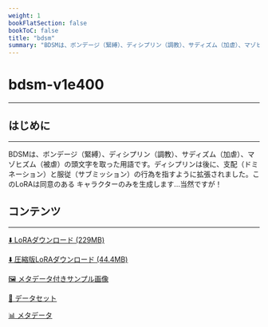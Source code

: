 ```yaml
---
weight: 1
bookFlatSection: false
bookToC: false
title: "bdsm"
summary: "BDSMは、ボンデージ（緊縛）、ディシプリン（調教）、サディズム（加虐）、マゾヒズム（被虐）の頭文字を取った用語です。"
---
```


<!--markdownlint-disable MD025 MD033 -->

# bdsm-v1e400

---

## はじめに

---

BDSMは、ボンデージ（緊縛）、ディシプリン（調教）、サディズム（加虐）、マゾヒズム（被虐）の頭文字を取った用語です。ディシプリンは後に、支配（ドミネーション）と服従（サブミッション）の行為を指すように拡張されました。このLoRAは同意のある キャラクターのみを生成します...当然ですが！

## コンテンツ

---

[⬇️ LoRAダウンロード (229MB)](https://huggingface.co/k4d3/yiff_toolkit/resolve/main/ponyxl_loras/bdsm-v1e400.safetensors?download=true)

[⬇️ 圧縮版LoRAダウンロード (44.4MB)](https://huggingface.co/k4d3/yiff_toolkit/resolve/main/ponyxl_loras_shrunk_2/bdsm-v1e400_frockpt1_th-3.55.safetensors?download=true)

[🖼️ メタデータ付きサンプル画像](https://huggingface.co/k4d3/yiff_toolkit/tree/main/static/{})

[📐 データセット](https://huggingface.co/datasets/k4d3/furry/tree/main/bdsm)

[📊 メタデータ](https://huggingface.co/k4d3/yiff_toolkit/raw/main/ponyxl_loras/bdsm-v1e400.json)
